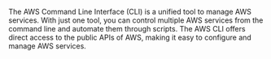 The AWS Command Line Interface (CLI) is a unified tool to manage AWS services. With just one tool, you can control multiple AWS services from the command line and automate them through scripts. The AWS CLI offers direct access to the public APIs of AWS, making it easy to configure and manage AWS services.
